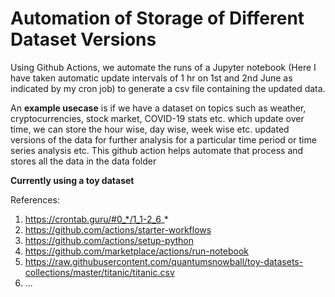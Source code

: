 # Automation of Storage of Different Dataset Versions

Using Github Actions, we automate the runs of a Jupyter notebook (Here I have taken automatic update intervals of 1 hr on 1st and 2nd June as indicated by my cron job) to generate a csv file containing the updated data.

An **example usecase** is if we have a dataset on topics such as weather, cryptocurrencies, stock market, COVID-19 stats etc. which update over time, we can store the hour wise, day wise, week wise etc. updated versions of the data for further analysis for a particular time period or time series analysis etc. This github action helps automate that process and stores all the data in the data folder

**Currently using a toy dataset** 

References:
1. https://crontab.guru/#0_*/1_1-2_6_*
2. https://github.com/actions/starter-workflows
3. https://github.com/actions/setup-python
4. https://github.com/marketplace/actions/run-notebook
5. https://raw.githubusercontent.com/quantumsnowball/toy-datasets-collections/master/titanic/titanic.csv
6. ...
